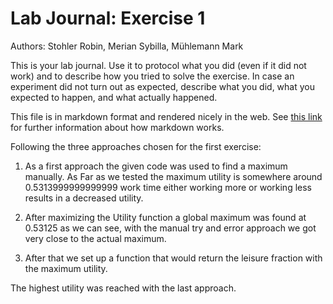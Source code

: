 # Lab Journal: Exercise 1

Authors: Stohler Robin, Merian Sybilla, Mühlemann Mark 

This is your lab journal. Use it to protocol what you did (even if it did not work) and to describe how you tried to solve the exercise. In case an experiment did not turn out as expected, describe what you did, what you expected to happen, and what actually happened.

This file is in markdown format and rendered nicely in the web. See [this link](https://github.com/adam-p/markdown-here/wiki/Markdown-Cheatsheet) for further information about how markdown works.




Following the three approaches chosen for the first exercise:

1. As a first approach the given code was used to find a maximum manually. As Far as we tested the maximum utility is somewhere around 0.5313999999999999 work time either working more or working less results in a decreased utility.

2. After maximizing the Utility function a global maximum was found at 0.53125 as we can see, with the manual try and error approach we got very close to the actual maximum.

3. After that we set up a function that would return the leisure fraction with the maximum utility.

The highest utility was reached with the last approach.
